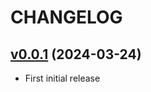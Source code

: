 # CHANGELOG

## [v0.0.1](https://github.com/NubeIO/module-migration/tree/v0.0.1) (2024-03-24)

- First initial release
